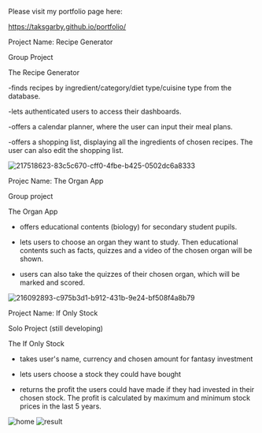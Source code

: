 Please visit my portfolio page here:

https://taksgarby.github.io/portfolio/






Project Name: Recipe Generator

Group Project

The Recipe Generator 

  -finds recipes by ingredient/category/diet type/cuisine type from the database.
  
  -lets authenticated users to access their dashboards. 
  
  -offers a calendar planner, where the user can input their meal plans.
  
  -offers a shopping list, displaying all the ingredients of chosen recipes. The user can also edit the shopping list.


![217518623-83c5c670-cff0-4fbe-b425-0502dc6a8333](https://user-images.githubusercontent.com/91882718/219946703-7d571d93-6806-4206-9c65-8b0e3c54e5ee.png)

Projec Name: The Organ App

Group project

The Organ App

- offers educational contents (biology) for secondary student pupils. 

- lets users to choose an organ they want to study. Then educational contents such as facts, quizzes and a video of the chosen organ will be shown. 

- users can also take the quizzes of their chosen organ, which will be marked and scored. 

![216092893-c975b3d1-b912-431b-9e24-bf508f4a8b79](https://user-images.githubusercontent.com/91882718/219947030-87058910-3cd1-41ad-83b7-05705221f600.png)


Project Name: If Only Stock

Solo Project (still developing)

The If Only Stock 

- takes user's name, currency and chosen amount for fantasy investment

- lets users choose a stock they could have bought

- returns the profit the users could have made if they had invested in their chosen stock. The profit is calculated by maximum and minimum stock prices in the last 5 years. 


![home](https://user-images.githubusercontent.com/91882718/220111399-a9480620-241a-4008-b4b2-7b3ccbde6916.png)
![result](https://user-images.githubusercontent.com/91882718/220111418-ad5a697b-1d56-490c-8b9e-8b1a08367ee0.png)

